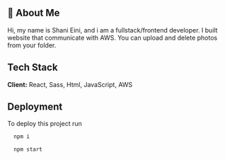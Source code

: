 
## 🚀 About Me
Hi, my name is Shani Eini, and i am a fullstack/frontend developer.
I built website that communicate with AWS.
You can upload and delete photos from your folder.
## Tech Stack

**Client:** React, Sass, Html, JavaScript, AWS 




## Deployment

To deploy this project run

```bash
  npm i
```
```bash
  npm start
```